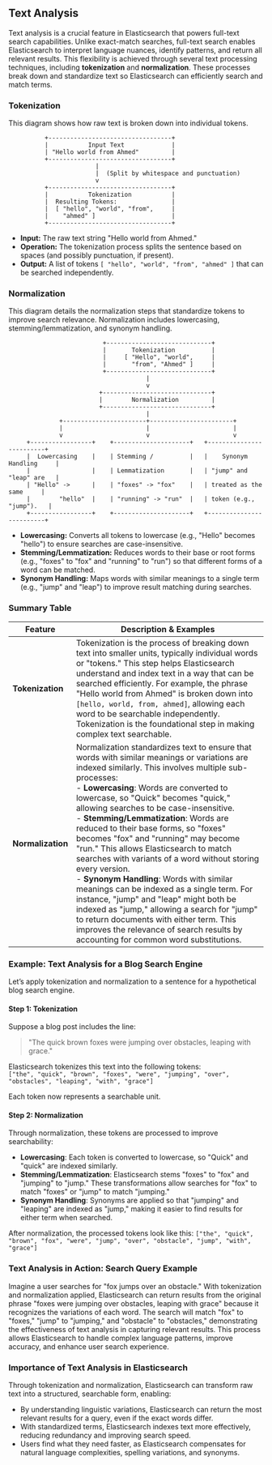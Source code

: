 ## Text Analysis

Text analysis is a crucial feature in Elasticsearch that powers full-text search capabilities. Unlike exact-match searches, full-text search enables Elasticsearch to interpret language nuances, identify patterns, and return all relevant results. This flexibility is achieved through several text processing techniques, including **tokenization** and **normalization**. These processes break down and standardize text so Elasticsearch can efficiently search and match terms.

### Tokenization

This diagram shows how raw text is broken down into individual tokens.

```
          +----------------------------------+
          |           Input Text             |
          | "Hello world from Ahmed"         |
          +----------------------------------+
                        |
                        |  (Split by whitespace and punctuation)
                        v
          +----------------------------------+
          |           Tokenization           |
          |  Resulting Tokens:               |
          |  [ "hello", "world", "from",     |
          |    "ahmed" ]                     |
          +----------------------------------+
```

- **Input:** The raw text string "Hello world from Ahmed."
- **Operation:** The tokenization process splits the sentence based on spaces (and possibly punctuation, if present).
- **Output:** A list of tokens `[ "hello", "world", "from", "ahmed" ]` that can be searched independently.

###  Normalization

This diagram details the normalization steps that standardize tokens to improve search relevance. Normalization includes lowercasing, stemming/lemmatization, and synonym handling.

```
                          +-----------------------------+
                          |       Tokenization          |
                          |     [ "Hello", "world",     |
                          |       "from", "Ahmed" ]     |
                          +-----------------------------+
                                      |
                                      v
                         +------------------------------+
                         |        Normalization         |
                         +------------------------------+
                                      |
              +-----------------------+-----------------------+
              |                       |                       |
              v                       v                       v
     +-----------------+    +---------------------+   +-------------------------+
     |  Lowercasing    |    | Stemming /          |   |    Synonym Handling     |
     |                 |    | Lemmatization       |   | "jump" and "leap" are   |
     | "Hello" ->      |    | "foxes" -> "fox"    |   | treated as the same     |
     |        "hello"  |    | "running" -> "run"  |   | token (e.g., "jump").   |
     +-----------------+    +---------------------+   +-------------------------+                                                         
```

- **Lowercasing:** Converts all tokens to lowercase (e.g., "Hello" becomes "hello") to ensure searches are case-insensitive.
- **Stemming/Lemmatization:** Reduces words to their base or root forms (e.g., "foxes" to "fox" and "running" to "run") so that different forms of a word can be matched.
- **Synonym Handling:** Maps words with similar meanings to a single term (e.g., "jump" and "leap") to improve result matching during searches.

### Summary Table

| Feature         | Description & Examples                                                                                                   |
|-----------------|--------------------------------------------------------------------------------------------------------------------------|
| **Tokenization**| Tokenization is the process of breaking down text into smaller units, typically individual words or "tokens." This step helps Elasticsearch understand and index text in a way that can be searched efficiently. For example, the phrase "Hello world from Ahmed" is broken down into `[hello, world, from, ahmed]`, allowing each word to be searchable independently. Tokenization is the foundational step in making complex text searchable.|
| **Normalization** | Normalization standardizes text to ensure that words with similar meanings or variations are indexed similarly. This involves multiple sub-processes:<br>- **Lowercasing**: Words are converted to lowercase, so "Quick" becomes "quick," allowing searches to be case-insensitive.<br>- **Stemming/Lemmatization**: Words are reduced to their base forms, so "foxes" becomes "fox" and "running" may become "run." This allows Elasticsearch to match searches with variants of a word without storing every version.<br>- **Synonym Handling**: Words with similar meanings can be indexed as a single term. For instance, "jump" and "leap" might both be indexed as "jump," allowing a search for "jump" to return documents with either term. This improves the relevance of search results by accounting for common word substitutions.|

### Example: Text Analysis for a Blog Search Engine

Let’s apply tokenization and normalization to a sentence for a hypothetical blog search engine. 

#### Step 1: Tokenization
Suppose a blog post includes the line: 
> "The quick brown foxes were jumping over obstacles, leaping with grace."

Elasticsearch tokenizes this text into the following tokens:  
`["the", "quick", "brown", "foxes", "were", "jumping", "over", "obstacles", "leaping", "with", "grace"]`

Each token now represents a searchable unit.

#### Step 2: Normalization

Through normalization, these tokens are processed to improve searchability:
- **Lowercasing**: Each token is converted to lowercase, so "Quick" and "quick" are indexed similarly.
- **Stemming/Lemmatization**: Elasticsearch stems "foxes" to "fox" and "jumping" to "jump." These transformations allow searches for "fox" to match "foxes" or "jump" to match "jumping."
- **Synonym Handling**: Synonyms are applied so that "jumping" and "leaping" are indexed as "jump," making it easier to find results for either term when searched.

After normalization, the processed tokens look like this:
`["the", "quick", "brown", "fox", "were", "jump", "over", "obstacle", "jump", "with", "grace"]`

### Text Analysis in Action: Search Query Example

Imagine a user searches for "fox jumps over an obstacle." With tokenization and normalization applied, Elasticsearch can return results from the original phrase "foxes were jumping over obstacles, leaping with grace" because it recognizes the variations of each word. The search will match "fox" to "foxes," "jump" to "jumping," and "obstacle" to "obstacles," demonstrating the effectiveness of text analysis in capturing relevant results. This process allows Elasticsearch to handle complex language patterns, improve accuracy, and enhance user search experience.

### Importance of Text Analysis in Elasticsearch

Through tokenization and normalization, Elasticsearch can transform raw text into a structured, searchable form, enabling:
- By understanding linguistic variations, Elasticsearch can return the most relevant results for a query, even if the exact words differ.
- With standardized terms, Elasticsearch indexes text more effectively, reducing redundancy and improving search speed.
- Users find what they need faster, as Elasticsearch compensates for natural language complexities, spelling variations, and synonyms.
